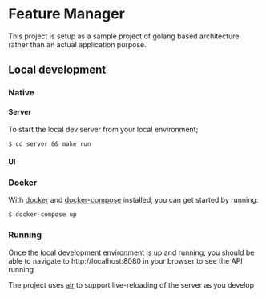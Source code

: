# Feature Manager

This project is setup as a sample project of golang based architecture rather than an actual application purpose.

## Local development

### Native

#### Server

To start the local dev server from your local environment;

    $ cd server && make run

#### UI

### Docker

With [docker](https://docs.docker.com/engine/install/) and [docker-compose](https://docs.docker.com/compose/install/) installed, you can get started by running:

    $ docker-compose up

### Running

Once the local development environment is up and running, you should be able to navigate to http://localhost:8080 in your browser to see the API running

The project uses [air](https://github.com/cosmtrek/air) to support live-reloading of the server as you develop
